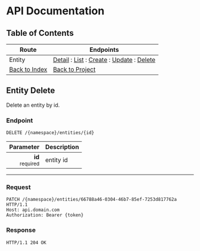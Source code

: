 # API Documentation

## Table of Contents
Route | Endpoints
| --- | --- |
Entity | [Detail](../entity/detail.md) : [List](../entity/list.md) : [Create](../entity/create.md) : [Update](../entity/update.md) : [Delete](../entity/delete.md)
| [Back to Index](../index.md) | [Back to Project](../../README.md)

## Entity Delete

Delete an entity by id.

### Endpoint
```http
DELETE /{namespace}/entities/{id}
```

| Parameter | Description |
| ---: | --- |
| **id**<br><small>required</small> | entity id |

---

### Request
```http
PATCH /{namespace}/entities/66788a46-0304-46b7-85ef-7253d817762a HTTP/1.1
Host: api.domain.com
Authorization: Bearer {token}
```

### Response
```http
HTTP/1.1 204 OK
```
